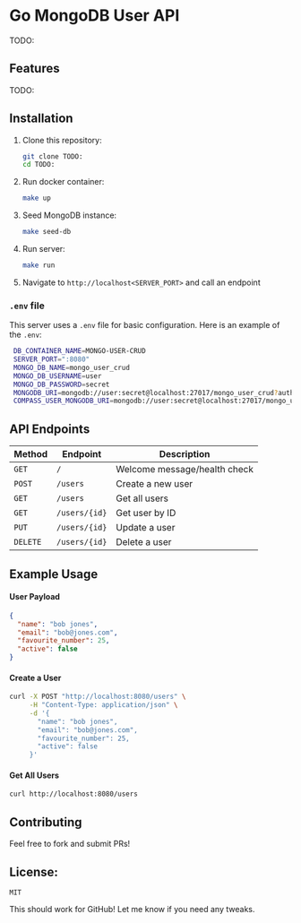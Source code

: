 # Go MongoDB User API

TODO:

## Features

TODO:

## Installation

1. Clone this repository:
   ```sh
   git clone TODO:
   cd TODO:
   ```
2. Run docker container:
    ```sh
    make up
    ```
3. Seed MongoDB instance:
   ```sh
   make seed-db
   ```
4. Run server:
    ```sh
    make run
    ```
5. Navigate to `http://localhost<SERVER_PORT>` and call an endpoint

### `.env` file
This server uses a `.env` file for basic configuration.
Here is an example of the `.env`:
   ```sh
    DB_CONTAINER_NAME=MONGO-USER-CRUD
    SERVER_PORT=":8080"
    MONGO_DB_NAME=mongo_user_crud
    MONGO_DB_USERNAME=user
    MONGO_DB_PASSWORD=secret
    MONGODB_URI=mongodb://user:secret@localhost:27017/mongo_user_crud?authSource=admin&readPreference=primary&appname=MongDB%20Compass&directConnection=true&ssl=false
    COMPASS_USER_MONGODB_URI=mongodb://user:secret@localhost:27017/mongo_user_crud?authSource=admin&readPreference=primary&appname=MongDB%20Compass&directConnection=true&ssl=false
   ```
   
## API Endpoints

| Method   | Endpoint        | Description          |
|----------|----------------|----------------------|
| `GET`    | `/`            | Welcome message/health check     |
| `POST`   | `/users`       | Create a new user   |
| `GET`    | `/users`       | Get all users       |
| `GET`    | `/users/{id}`  | Get user by ID      |
| `PUT`    | `/users/{id}`  | Update a user       |
| `DELETE` | `/users/{id}`  | Delete a user       |

## Example Usage

#### User Payload

```json
{
  "name": "bob jones",
  "email": "bob@jones.com",
  "favourite_number": 25,
  "active": false
}
```

#### Create a User
```sh
curl -X POST "http://localhost:8080/users" \
     -H "Content-Type: application/json" \
     -d '{
       "name": "bob jones",
       "email": "bob@jones.com",
       "favourite_number": 25,
       "active": false
     }'
```

#### Get All Users
```sh
curl http://localhost:8080/users
```

## Contributing
Feel free to fork and submit PRs!

## License:
`MIT`


This should work for GitHub! Let me know if you need any tweaks. 
